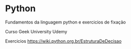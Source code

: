 # Python
Fundamentos da linguagem python e exercicios de fixação 

Curso Geek University Udemy

Exercicios 
https://wiki.python.org.br/EstruturaDeDecisao
